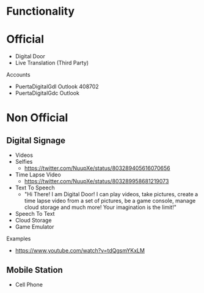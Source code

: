 # Functionality

# Official

- Digital Door
- Live Translation (Third Party)

Accounts

- PuertaDigitalGdl Outlook 408702
- PuertaDigitalGdc Outlook

# Non Official

## Digital Signage

- Videos
- Selfies
  - https://twitter.com/NuupXe/status/803289405616070656
- Time Lapse Video
  - https://twitter.com/NuupXe/status/803289958681219073
- Text To Speech
  - "Hi There! I am Digital Door! I can play videos, take pictures, create a time lapse video from a set of pictures, be a game console, manage cloud storage and much more! Your imagination is the limit!"
- Speech To Text
- Cloud Storage
- Game Emulator

Examples

- https://www.youtube.com/watch?v=tdQgsmYKxLM

## Mobile Station

- Cell Phone
